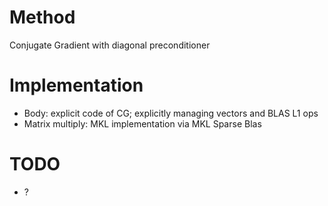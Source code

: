 Method
======
 Conjugate Gradient with diagonal preconditioner

Implementation
==============

 * Body: explicit code of CG; explicitly managing vectors and BLAS L1 ops
 * Matrix multiply: MKL implementation via MKL Sparse Blas

TODO
====

 - ?